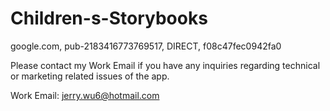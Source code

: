 # Children-s-Storybooks
google.com, pub-2183416773769517, DIRECT, f08c47fec0942fa0

Please contact my Work Email if you have any inquiries regarding technical or marketing related issues of the app.

Work Email: jerry.wu6@hotmail.com
